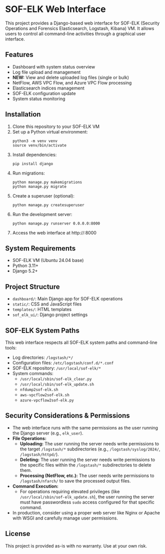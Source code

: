 # SOF-ELK Web Interface

This project provides a Django-based web interface for SOF-ELK (Security Operations and Forensics Elasticsearch, Logstash, Kibana) VM. It allows users to control all command-line activities through a graphical user interface.

## Features

- Dashboard with system status overview
- Log file upload and management
- **NEW:** View and delete uploaded log files (single or bulk)
- NetFlow, AWS VPC Flow, and Azure VPC Flow processing
- Elasticsearch indices management
- SOF-ELK configuration update
- System status monitoring

## Installation

1. Clone this repository to your SOF-ELK VM
2. Set up a Python virtual environment:
   ```
   python3 -m venv venv
   source venv/bin/activate
   ```
3. Install dependencies:
   ```
   pip install django
   ```
4. Run migrations:
   ```
   python manage.py makemigrations
   python manage.py migrate
   ```
5. Create a superuser (optional):
   ```
   python manage.py createsuperuser
   ```
6. Run the development server:
   ```
   python manage.py runserver 0.0.0.0:8000
   ```
7. Access the web interface at http://<your-vm-ip>:8000

## System Requirements

- SOF-ELK VM (Ubuntu 24.04 base)
- Python 3.11+
- Django 5.2+

## Project Structure

- `dashboard/`: Main Django app for SOF-ELK operations
- `static/`: CSS and JavaScript files
- `templates/`: HTML templates
- `sof_elk_ui/`: Django project settings

## SOF-ELK System Paths

This web interface respects all SOF-ELK system paths and command-line tools:

- Log directories: `/logstash/*/`
- Configuration files: `/etc/logstash/conf.d/*.conf`
- SOF-ELK repository: `/usr/local/sof-elk/*`
- System commands:
  - `/usr/local/sbin/sof-elk_clear.py`
  - `/usr/local/sbin/sof-elk_update.sh`
  - `nfdump2sof-elk.sh`
  - `aws-vpcflow2sof-elk.sh`
  - `azure-vpcflow2sof-elk.py`

## Security Considerations & Permissions

- The web interface runs with the same permissions as the user running the Django server (e.g., `elk_user`).
- **File Operations:**
  - **Uploading:** The user running the server needs write permissions to the target `/logstash/*` subdirectories (e.g., `/logstash/syslog/2024/`, `/logstash/httpd/`).
  - **Deleting:** The user running the server needs write permissions to the specific files within the `/logstash/*` subdirectories to delete them.
  - **Processing (NetFlow, etc.):** The user needs write permissions to `/logstash/nfarch/` to save the processed output files.
- **Command Execution:**
  - For operations requiring elevated privileges (like `/usr/local/sbin/sof-elk_update.sh`), the user running the server must have passwordless `sudo` access configured for that specific command.
- In production, consider using a proper web server like Nginx or Apache with WSGI and carefully manage user permissions.

## License

This project is provided as-is with no warranty. Use at your own risk.
